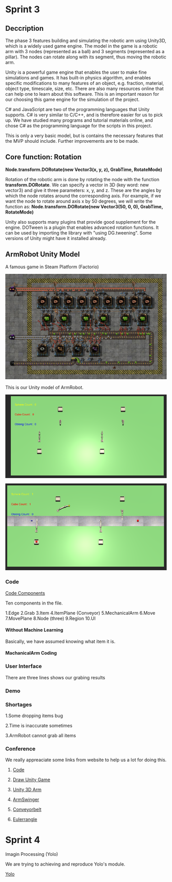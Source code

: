 # Sprint 3

## Deccription

The phase 3 features building and simulating the robotic arm
using Unity3D, which is a widely used game engine. The model in the game is a robotic arm with 3 nodes (represented as a ball) and 3 segments (represented as a pillar). The nodes can rotate along with its segment, thus moving the robotic arm.

Unity is a powerful game engine that enables the user to make fine simulations and games. It has built-in physics algorithm, and enables specific modifications to many features of an object, e.g. fraction, material, 
object type, timescale, size, etc. There are also many resources online that can help one to learn about this software. This is an important reason for our choosing 
this game engine for the simulation of the project. 

C# and JavaScript are two of the programming languages that Unity supports. C# is very similar to C/C++, and is therefore easier for us to pick up. We have studied many programs and tutorial materials online, and chose C# as the programming language for the scripts in this project. 

This is only a very basic model, but is contains the necessary features that the MVP should include. Further improvements are to be made.


## Core function: Rotation

**Node.transform.DORotate(new Vector3(x, y, z), GrabTime, RotateMode)**

Rotation of the robotic arm is done by rotating the node with the function **transform.DORotate**.
We can specify a vector in 3D (key word: new vector3) and give it three parameters: 
x, y, and z. These are the angles by which the node rotates around the corresponding axis.
 For example, if we want the node to rotate around axis x by 50 degrees, we will write the function as: **Node.transform.DORotate(new Vector3(50, 0, 0), GrabTime, RotateMode)**
 
Unity also supports many plugins that provide good supplement for the engine. DOTween is a plugin that enables advanced rotation functions. It can be used by importing the library with "using DG.tweening". Some versions of Unity might have it installed already.

## ArmRobot Unity Model

A famous game in Steam Platform (Factorio)

![Factorio](https://github.com/lijinlunbeng/Project-RobotArm-/blob/main/images/Gl4ckPl.jpg)

This is our Unity model of ArmRobot. 

![ArmRobot](https://github.com/lijinlunbeng/Project-RobotArm-/blob/main/images/10.PNG)

![ArmRobot2](https://github.com/lijinlunbeng/Project-RobotArm-/blob/main/images/11.PNG)

### Code

[Code Components](https://github.com/lijinlunbeng/Project-RobotArm-/tree/main/Sprint%203/ARM/Assets/Script)

Ten components in the file.

1.Edge
2.Grab
3.Item
4.ItemPlane (Conveyor)
5.MechanicalArm
6.Move
7.MovePlane
8.Node (three)
9.Region
10.UI

#### Without Machine Learning

Basically, we have assumed knowing what item it is.

#### MachanicalArm Coding

### User Interface

There are three lines shows our grabing results

### Demo

### Shortages

1.Some dropping items bug

2.Time is inaccurate sometimes

3.ArmRobot cannot grab all items

### Conference

We really appreaciate some links from website to help us a lot for doing this.

1. [Code](https://blog.csdn.net/Ro969668074/article/details/84788173?utm_medium=distribute.pc_relevant.none-task-blog-BlogCommendFromMachineLearnPai2-1.channel_param&depth_1-utm_source=distribute.pc_relevant.none-task-blog-BlogCommendFromMachineLearnPai2-1.channel_param)


2. [Draw Unity Game](https://www.youtube.com/watch?v=7_JdDUGmLL0)

3. [Unity 3D Arm](https://github.com/JinghanSun/armSimulationByUnity3D)

4. [ArmSwinger](https://github.com/ElectricNightOwl/ArmSwinger)

5. [Conveyorbelt](https://www.youtube.com/watch?v=zTXSdvKs5lc)

6. [Eulerrangle](https://blog.csdn.net/schrodinger1900/article/details/52734568)


# Sprint 4

Imagin Processing (Yolo)

We are trying to achieving and reproduce Yolo's module.

[Yolo](https://github.com/pjreddie/darknet/wiki/YOLO:-Real-Time-Object-Detection)
